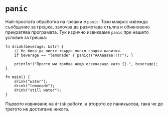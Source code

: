 # `panic`

Най-простата обработка на грешки  е `panic`. Този макрос извежда съобщение за
грешка, започва да размотава стълпа и обикновено прекратява програмата. Тук
изрично извикваме `panic` при нашето условие за грешка:

```rust,editable,ignore,mdbook-runnable
fn drink(beverage: &str) {
    // Не бива да пиете твърде много сладки напитки.
    if beverage == "lemonade" { panic!("AAAaaaaa!!!!"); }

    println!("Просто ми трябва нещо освежаващо като {}.", beverage);
}

fn main() {
    drink("water");
    drink("lemonade");
    drink("still water");
}
```

Първото извикване на `drink` работи, а второто се паникьосва, така че до третото не
достигаме никога.
